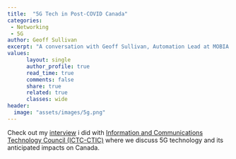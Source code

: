 ```yaml
---
title:  "5G Tech in Post-COVID Canada"
categories:
 - Networking
 - 5G
author: Geoff Sullivan
excerpt: "A conversation with Geoff Sullivan, Automation Lead at MOBIA Technology Innovations"
values:
      layout: single
      author_profile: true
      read_time: true
      comments: false
      share: true
      related: true
      classes: wide
header:
  image: "assets/images/5g.png"
---
```

Check out my [interview](https://medium.com/digitalthinktankictc/5g-tech-in-post-covid-canada-db43b6299930) i did with [Information and Communications Technology Council (ICTC-CTIC)](https://www.ictc-ctic.ca/) where we discuss 5G technology and its anticipated impacts on Canada.